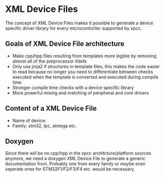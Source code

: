 # XML Device Files

The concept of XML Device Files makes it possible to generate a device
specific driver library for every microcontorller supported by xpcc.

## Goals of XML Device File architecture
* Make cpp/hpp files resulting from templates more legible by removing
  almost all of the preprocessor ifdefs
* Only use jinja2 if structures in template files, this makes the code easier
  to read because no longer you need to differentiate between checks executed
  when the template is converted and executed during compile time
* Stronger compile time checks with a device specific library
* More powerful mixing and matching of peripheral and core drivers

## Content of a XML Device File
* Name of device: 
* Family: stm32, lpc, atmega etc.

## Doxygen
Since there will be no cpp/hpp in the xpcc architcture/platform sources
anymore, we need a doxygen XML Device File to generate a generic documentation
from. Probably one from every family or maybe even seperate ones for
STM32F1/F2/F3/F4 etc. would be necessary.
